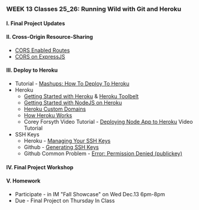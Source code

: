 ### WEEK 13 Classes 25_26: Running Wild with Git and Heroku

#### I. Final Project Updates

#### II. Cross-Origin Resource-Sharing
* [CORS Enabled Routes](http://enable-cors.org/server.html)
* [CORS on ExpressJS](http://enable-cors.org/server_expressjs.html)

#### III. Deploy to Heroku
* Tutorial - [Mashups: How To Deploy To Heroku](https://github.com/craigprotzel/Mashups/tree/master/_Help/How_To/Heroku_Node_Deploy)
* Heroku
	* [Getting Started with Heroku](https://devcenter.heroku.com/articles/quickstart) & [Heroku Toolbelt](https://toolbelt.heroku.com/)
	* [Getting Started with NodeJS on Heroku](https://devcenter.heroku.com/articles/getting-started-with-nodejs#introduction)
	* [Heroku Custom Domains](https://devcenter.heroku.com/articles/custom-domains)
	* [How Heroku Works](https://devcenter.heroku.com/articles/how-heroku-works)
	* Corey Forsyth Video Tutorial - [Deploying Node App to Heroku](https://vimeo.com/91210794) Video Tutorial
* SSH Keys
	* Heroku - [Managing Your SSH Keys](https://devcenter.heroku.com/articles/keys)
	* Github - [Generating SSH Keys](https://help.github.com/articles/generating-ssh-keys)
	* Github Common Problem - [Error: Permission Denied (publickey)](https://help.github.com/articles/error-permission-denied-publickey)

#### IV. Final Project Workshop

#### V. Homework
* Participate  - in IM "Fall Showcase" on Wed Dec.13 6pm-8pm
* Due - Final Project on Thursday In Class